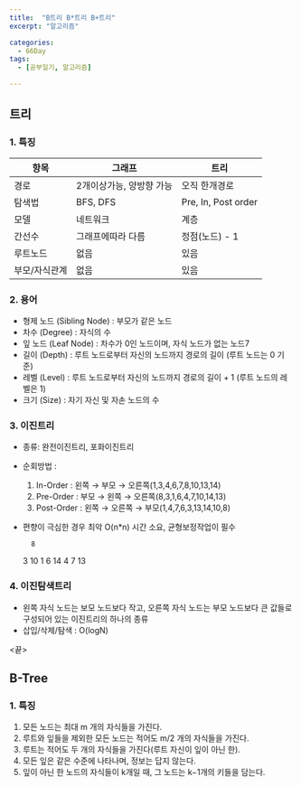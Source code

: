 ```yaml
---
title:  "B트리 B*트리 B+트리"
excerpt: "알고리즘"

categories:
  - 66Day
tags:
  - [공부일기, 알고리즘]

---
```


## 트리

### 1. 특징

 항목 | 그래프 | 트리
 --- | --- | ---
 경로	| 2개이상가능, 양방향 가능 | 오직 한개경로
 탐색법 | BFS, DFS | Pre, In, Post order
 모델 | 네트워크 | 계층
 간선수 | 그래프에따라 다름 | 정점(노드) - 1
 루트노드 | 없음 | 있음
 부모/자식관계 | 없음 | 있음


### 2. 용어

 - 형제 노드 (Sibling Node) : 부모가 같은 노드
 - 차수 (Degree) : 자식의 수
 - 잎 노드 (Leaf Node) : 차수가 0인 노드이며, 자식 노드가 없는 노드7
 - 길이 (Depth) : 루트 노드로부터 자신의 노드까지 경로의 길이 (루트 노드는 0 기준)
 - 레벨 (Level) : 루트 노드로부터 자신의 노드까지 경로의 길이 + 1 (루트 노드의 레벨은 1)
 - 크기 (Size) : 자기 자신 및 자손 노드의 수

### 3. 이진트리
- 종류: 완전이진트리, 포화이진트리
- 순회방법 :
	1. In-Order : 왼쪽 → 부모 → 오른쪽(1,3,4,6,7,8,10,13,14)
	2. Pre-Order : 부모 → 왼쪽 → 오른쪽(8,3,1,6,4,7,10,14,13)
	3. Post-Order : 왼쪽 → 오른쪽 → 부모(1,4,7,6,3,13,14,10,8)
- 편향이 극심한 경우 최악 O(n*n) 시간 소요, 균형보정작업이 필수

		8
	3		10
1		6		14
	4		7		13

### 4. 이진탐색트리
- 왼쪽 자식 노드는 보모 노드보다 작고, 오른쪽 자식 노드는 부모 노드보다 큰 값들로 구성되어 있는 이진트리의 하나의 종류
- 삽입/삭제/탐색 : O(logN) 

<끝>

  
    
	  
	  
## B-Tree

### 1. 특징

1. 모든 노드는 최대 m 개의 자식들을 가진다.
2. 루트와 잎들을 제외한 모든 노드는 적어도 m/2 개의 자식들을 가진다.
3. 루트는 적어도 두 개의 자식들을 가진다(루트 자신이 잎이 아닌 한).
4. 모든 잎은 같은 수준에 나타나며, 정보는 답지 않는다.
5. 잎이 아닌 한 노드의 자식들이 k개일 때, 그 노드는 k−1개의 키들을 담는다.
